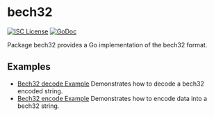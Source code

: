bech32
==========

[![ISC License](http://img.shields.io/badge/license-ISC-blue.svg)](https://choosealicense.com/licenses/isc/)
[![GoDoc](https://godoc.org/github.com/karlsend/PYVERT/testfork/karlsend/util/bech32?status.png)](http://godoc.org/github.com/karlsend/PYVERT/testfork/karlsend/util/bech32)

Package bech32 provides a Go implementation of the bech32 format.

## Examples

* [Bech32 decode Example](http://godoc.org/github.com/karlsend/PYVERT/testfork/karlsend/util/bech32#example-Bech32Decode)
  Demonstrates how to decode a bech32 encoded string.
* [Bech32 encode Example](http://godoc.org/github.com/karlsend/PYVERT/testfork/karlsend/util/bech32#example-BechEncode)
  Demonstrates how to encode data into a bech32 string.


